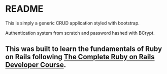 # README

This is simply a generic CRUD application styled with bootstrap. 

Authentication system from scratch and password hashed with BCrypt. 

## This was built to learn the fundamentals of Ruby on Rails following [The Complete Ruby on Rails Developer Course](https://www.udemy.com/course/the-complete-ruby-on-rails-developer-course/learn/lecture/3934726#content).
